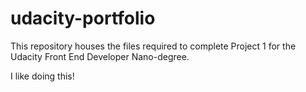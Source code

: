 udacity-portfolio
=================

This repository houses the files required to complete Project 1 for the Udacity Front End Developer Nano-degree.

I like doing this!
